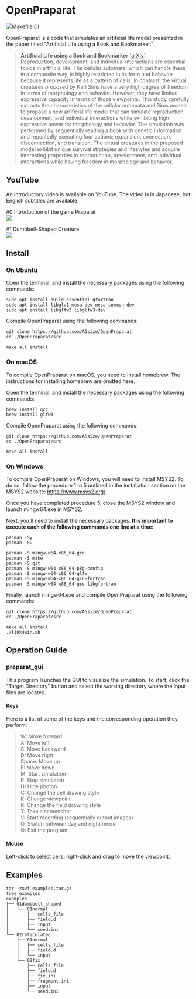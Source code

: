 # OpenPraparat
[![Makefile CI](https://github.com/A5size/OpenPraparat/actions/workflows/main.yml/badge.svg)](https://github.com/A5size/OpenPraparat/actions/workflows/main.yml)

OpenPraparat is a code that simulates an artificial life model presented in the paper titled "Artificial Life using a Book and Bookmarker." 

>__Artificial Life using a Book and Bookmarker__ [[arXiv](https://arxiv.org/abs/2210.12854)] <br>
>Reproduction, development, and individual interactions are essential topics in artificial life. The cellular automata, which can handle these in a composite way, is highly restricted in its form and behavior because it represents life as a pattern of cells. In contrast, the virtual creatures proposed by Karl Sims have a very high degree of freedom in terms of morphology and behavior. However, they have limited expressive capacity in terms of those viewpoints. This study carefully extracts the characteristics of the cellular automata and Sims models to propose a new artificial life model that can simulate reproduction, development, and individual interactions while exhibiting high expressive power for morphology and behavior. The simulation was performed by sequentially reading a book with genetic information and repeatedly executing four actions: expansion, connection, disconnection, and transition. The virtual creatures in the proposed model exhibit unique survival strategies and lifestyles and acquire interesting properties in reproduction, development, and individual interactions while having freedom in morphology and behavior.

## YouTube
An introductory video is available on YouTube.
The video is in Japanese, but English subtitles are available. <br>

#0 Introduction of the game Praparat <br>
[![](https://user-images.githubusercontent.com/41696627/226199549-68aef66d-6c29-46fc-8ed5-cab10b9d80a2.png)](https://www.youtube.com/watch?v=jyWKE1IfTyE)

#1 Dumbbell-Shaped Creature <br>
[![](https://img.youtube.com/vi/1jfdDKxs1CU/0.jpg)](https://www.youtube.com/watch?v=1jfdDKxs1CU)

## Install 

### On Ubuntu
Open the terminal, and install the necessary packages using the following commands:
```
sudo apt install build-essential gfortran
sudo apt install libglu1-mesa-dev mesa-common-dev
sudo apt install libglfw3 libglfw3-dev
```

Compile OpenPraparat using the following commands:
```
git clone https://github.com/A5size/OpenPraparat
cd ./OpenPraparat/src

make all install
```

### On macOS
To compile OpenPraparat on macOS, you need to install homebrew. 
The instructions for installing homebrew are omitted here.

Open the terminal, and install the necessary packages using the following commands:
```
brew install gcc
brew install glfw3
```

Compile OpenPraparat using the following commands:
```
git clone https://github.com/A5size/OpenPraparat
cd ./OpenPraparat/src

make all install
```

### On Windows

To compile OpenPraparat on Windows, you will need to install MSYS2. To do so, follow the procedure 1 to 5 outlined in the installation section on the MSYS2 website: https://www.msys2.org/.

Once you have completed procedure 5, close the MSYS2 window and launch mingw64.exe in MSYS2. 

Next, you'll need to install the necessary packages. 
**It is important to execute each of the following commands one line at a time:**

```
pacman -Sy
pacman -Su

pacman -S mingw-w64-x86_64-gcc
pacman -S make
pacman -S git
pacman -S mingw-w64-x86_64-pkg-config
pacman -S mingw-w64-x86_64-glfw
pacman -S mingw-w64-x86_64-gcc-fortran
pacman -S mingw-w64-x86_64-gcc-libgfortran
```

Finally, launch mingw64.exe and compile OpenPraparat using the following commands:

```
git clone https://github.com/A5size/OpenPraparat
cd ./OpenPraparat/src

make all install
./link4win.sh
```


## Operation Guide

### praparat_gui
This program launches the GUI to visualize the simulation. To start, click the "Target Directory" button and select the working directory where the input files are located.

#### Keys
Here is a list of some of the keys and the corresponding operation they perform: 
>W: Move forward <br>
>A: Move left <br>
>S: Move backward <br>
>D: Move right <br> 
>Space: Move up <br> 
>F: Move down <br> 
>M: Start simulation <br>
>P: Stop simulation <br>
>H: Hide photon <br>
>C: Change the cell drawing style <br>
>K: Change viewpoint <br>
>R: Change the field drawing style <br>
>Y: Take a screenshot <br>
>V: Start recording (sequentially output images) <br>
>O: Switch between day and night mode <br>
>Q: Exit the program <br>

#### Mouse
Left-click to select cells, right-click and drag to move the viewpoint. 


## Examples
```
tar -zxvf examples.tar.gz 
tree examples
examples
├── 01dumbbell_shaped
│   └── 01normal
│       ├── cells_file
│       ├── field.d
│       ├── input
│       └── seed.ini
└── 02reticulated
    ├── 01normal
    │   ├── cells_file
    │   ├── field.d
    │   └── input
    └── 02fix
        ├── cells_file
        ├── field.d
        ├── fix.ini
        ├── fragment.ini
        ├── input
        └── seed.ini
```

